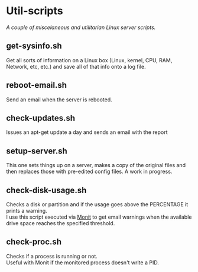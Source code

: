 # Util-scripts

_A couple of miscelaneous and utilitarian Linux server scripts._

## get-sysinfo.sh

Get all sorts of information on a Linux box (Linux, kernel, CPU, RAM, Network, etc, etc.) and save all of that info onto a log file.

## reboot-email.sh

Send an email when the server is rebooted.

## check-updates.sh

Issues an apt-get update a day and sends an email with the report

## setup-server.sh

This one sets things up on a server, makes a copy of the original files and then replaces those with pre-edited config files. A work in progress.

## check-disk-usage.sh
Checks a disk or partition and if the usage goes above the PERCENTAGE it prints a warning.  
I use this script executed via [Monit](https://mmonit.com/monit/) to get email warnings when the available drive space reaches the specified threshold.

## check-proc.sh
Checks if a process is running or not.  
Useful with Monit if the monitored process doesn't write a PID.
